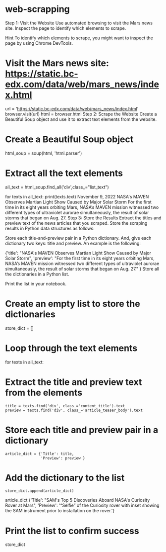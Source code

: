 # web-scrapping



Step 1: Visit the Website
Use automated browsing to visit the Mars news site. Inspect the page to identify which elements to scrape.

Hint To identify which elements to scrape, you might want to inspect the page by using Chrome DevTools.

# Visit the Mars news site: https://static.bc-edx.com/data/web/mars_news/index.html
url = 'https://static.bc-edx.com/data/web/mars_news/index.html'
browser.visit(url)
html = browser.html
Step 2: Scrape the Website
Create a Beautiful Soup object and use it to extract text elements from the website.

# Create a Beautiful Soup object
html_soup = soup(html, 'html.parser')
# Extract all the text elements
all_text = html_soup.find_all('div',class_="list_text")

for texts in all_text:
    print(texts.text) 
November 9, 2022
NASA's MAVEN Observes Martian Light Show Caused by Major Solar Storm
For the first time in its eight years orbiting Mars, NASA’s MAVEN mission witnessed two different types of ultraviolet aurorae simultaneously, the result of solar storms that began on Aug. 27.
Step 3: Store the Results
Extract the titles and preview text of the news articles that you scraped. Store the scraping results in Python data structures as follows:

Store each title-and-preview pair in a Python dictionary. And, give each dictionary two keys: title and preview. An example is the following:

{'title': "NASA's MAVEN Observes Martian Light Show Caused by Major Solar Storm", 
 'preview': "For the first time in its eight years orbiting Mars, NASA’s MAVEN mission witnessed two different types of ultraviolet aurorae simultaneously, the result of solar storms that began on Aug. 27."
}
Store all the dictionaries in a Python list.

Print the list in your notebook.

# Create an empty list to store the dictionaries
store_dict = []
# Loop through the text elements
for texts in all_text:
    
# Extract the title and preview text from the elements
    title = texts.find('div', class_='content_title').text
    preview = texts.find('div', class_='article_teaser_body').text

# Store each title and preview pair in a dictionary
    article_dict = {'Title': title,
                    'Preview': preview }

# Add the dictionary to the list
    store_dict.append(article_dict)
   
article_dict
{'Title': "SAM's Top 5 Discoveries Aboard NASA's Curiosity Rover at Mars",
 'Preview': '“Selfie” of the Curiosity rover with inset showing the SAM instrument prior to installation on the rover.'}
# Print the list to confirm success
store_dict

